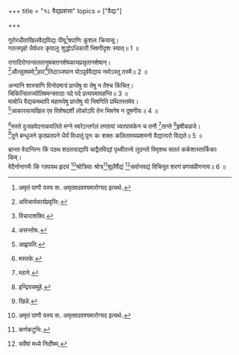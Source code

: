 +++
title = "१८ वैद्यप्रशंसा"
topics = ["वैद्यः"]

+++
  
गुरोरधीताखिलवैद्यविद्यः पीयू[^9]षपाणिः कुशलः क्रियासु।  
गतत्स्पृहो धैर्यधरः कृपालुः शुद्धोऽधिकारी भिषगीदृशः स्यात्॥ 1 ॥  
  
[^9]: अमृतं पाणौ यस्य सः. अमृतवदवश्यमारोग्यद इत्यर्थः.

रागादिरोगान्सततानुषक्तानशेषकायप्रसृतानशेषान्।  
[^1]औत्सुक्यमो[^2]हार[^3]तिदाञ्जघान योऽपूर्ववैद्याय नमोऽस्तु तस्मै॥ 2 ॥  
  
[^1]: अविचार्यकार्यप्रवृत्तिः.

[^2]: विचाराशक्ति.

[^3]: असन्तोषः.

अन्यानि शास्त्राणि विनोदमात्रं प्राप्तेषु वा तेषु न तैश्च किंचित्।  
चिकित्सितज्योतिषमन्त्रवादाः पदे पदे प्रत्ययमावहन्ति॥ 3 ॥  
माबोधि वैद्यकमथापि महामयेषु प्राप्तेषु यो भिषगिति प्रथितस्तमेव।  
[^4]आकारयत्यखिल एव विशेषदर्शी लोकोऽपि तेन भिषगेष न दूषणीयः॥ 4 ॥  
  
[^4]: आह्वयति.

[^5]मस्ते दुःसहवेदनाकवलिते मग्ने स्वरेऽन्तर्गलं तप्तायां ज्वरपावकेन च तनौ [^6]तान्ते [^7]हृषीकव्रजे।  
[^8]दूने बन्धुजने कृतप्रलपने धैर्यं विधातुं पुनः कः शक्तः कलितामयप्रशमनो वैद्यात्परो विद्यते॥ 5 ॥  
  
[^5]: मस्तके.

[^6]: म्लाने.

[^7]: इन्द्रियसमूहे.

[^8]: खिन्ने.

भ्रान्ता वेदान्तिनः किं पठथ शठतयाद्यापि चाद्वैतविद्यां पृथ्वीतत्त्वे लुठन्तो विमृशथ सततं कर्कशास्तार्किकाः किम्।  
वेदैर्नानागमैः किं ग्लपयथ हृदयं [^9]श्रोत्रियाः श्रोत्र[^10]शूलैर्वैद्यं [^11]सर्वानवद्यं विचिनुत शरणं प्रणसंप्रीणनाय॥ 6 ॥  
  
[^9]: वेदाध्यायिनः.

[^10]: कर्णकटुभिः.

[^11]: सर्वेषां मध्ये निर्दोषम्.
